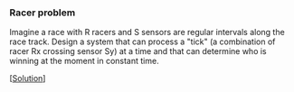 ### Racer problem

Imagine a race with R racers and S sensors are regular intervals along the race track. Design a system that can process a "tick" (a combination of racer Rx crossing sensor Sy) at a time and that can determine who is winning at the moment in constant time.

\[[Solution](solution.cpp)\]
